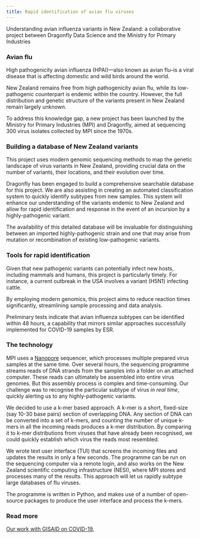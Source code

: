 ```yaml
---
title: Rapid identification of avian flu viruses
---
```


Understanding avian influenza variants in New Zealand: a collaborative project between 
Dragonfly Data Science and the Ministry for Primary Industries

<!--more-->

### Avian flu

High pathogenicity avian influenza (HPAI)—also known as avian flu–is a
viral disease that is affecting domestic and wild birds around the world. 

New Zealand remains free from high pathogenicity avian flu, while its 
low-pathogenic counterpart is endemic within the country. However, the full
distribution and genetic structure of the variants present in New Zealand
remain largely unknown.

To address this knowledge gap, a new project has been launched by the Ministry
for Primary Industries (MPI) and Dragonfly, aimed at sequencing 300 virus
isolates collected by MPI since the 1970s. 

### Building a database of New Zealand variants

This project uses modern genomic sequencing methods to map the genetic
landscape of virus variants in New Zealand, providing crucial data on the
number of variants, their locations, and their evolution over time.

Dragonfly has been engaged to build a comprehensive searchable database for
this project. We are also assisting in creating an automated classification
system to quickly identify subtypes from new samples. This system will enhance
our understanding of the variants endemic to New Zealand and allow for rapid
identification and response in the event of an incursion by a highly-pathogenic
variant.

The availability of this detailed database will be invaluable for
distinguishing between an imported highly-pathogenic strain and one that may
arise from mutation or recombination of existing low-pathogenic variants. 


### Tools for rapid identification

Given that new pathogenic variants can potentially infect new hosts, including
mammals and humans, this project is particularly timely. For instance, a
current outbreak in the USA involves a variant (H5N1) infecting cattle.

By employing modern genomics, this project aims to reduce reaction times
significantly, streamlining sample processing and data analysis. 

Preliminary tests indicate that avian influenza subtypes can be identified
within 48 hours, a capability that mirrors similar approaches successfully
implemented for COVID-19 samples by ESR.

### The technology

MPI uses a [Nanopore](https://nanoporetech.com/about/) sequencer, 
which processes multiple prepared virus samples at the same time.
Over several hours, the sequencing programme streams reads of DNA strands 
from the samples into a folder on an attached computer.
These reads can ultimately be assembled into entire virus genomes.
But this assembly process is complex and time-consuming.
Our challenge was to recognise the particular subtype of virus *in real time*,
quickly alerting us to any highly-pathogenic variants.

We decided to use a k-mer based approach.
A k-mer is a short, fixed-size (say 10-30 base pairs) section of overlapping DNA.
Any section of DNA can be converted into a set of k-mers,
and counting the number of unique k-mers in all the incoming reads produces a k-mer distribution.
By comparing it to k-mer distributions from viruses that have 
already been recognised,
we could quickly establish which virus the reads most resembled.

We wrote text user interface (TUI) that screens the incoming files and 
updates the results in only a few seconds.
The programme can be run on the sequencing computer via a remote login,
and also works on the New Zealand scientific
computing infrastructure (NESI), where MPI stores and processes many of the results.
This approach will let us rapidly subtype large databases
of flu viruses. 

The programme is written in Python, and makes use of a number of 
open-source packages to produce the user interface and process the k-mers.

### Read more

[Our work with GISAID on COVID-19](/news/2022-07-01-audacity-instant.html), 
